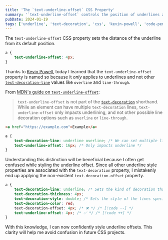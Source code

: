 ```yaml
---
title: 'The `text-underline-offset` CSS Property'
summary: '`text-underline-offset` controls the position of underlines and not other possible line decoration options such as `overline` or `line-through`.'
pubDate: 2024-01-19
tags: ['underline', 'text-decoration', 'css', 'kevin-powell', 'code-pen-demo']
---
```


The `text-underline-offset` CSS property sets the distance of the underline from its default position.

```css
a {
	text-underline-offset: 4px;
}
```

Thanks to [Kevin Powell](https://youtube.com/watch?v=x3MTfp3HDLc&t=506), today I learned that the `text-underline-offset` property is named so because it _only_ applies to underlines and not other [`text-decoration-line`](https://developer.mozilla.org/en-US/docs/Web/CSS/text-decoration-line) values like `overline` and `line-through`.

From [MDN's guide on `text-underline-offset`](https://developer.mozilla.org/en-US/docs/Web/CSS/text-underline-offset):

> `text-underline-offset` is not part of the [`text-decoration`](https://developer.mozilla.org/en-US/docs/Web/CSS/text-decoration) shorthand. While an element can have multiple `text-decoration` lines, `text-underline-offset` only impacts underlining, and not other possible line decoration options such as `overline` or `line-through`.

<code-pen>

```html
<a href="https://example.com">Example</a>
```

```css
a {
	text-decoration-line: underline overline; /* We can set multiple line-decoration properties at once */
	text-underline-offset: 16px; /* Only impacts underline */
}
```

</code-pen>

Understanding this distinction will be beneficial because I often get confused while styling the underline offset. Since all other underline style properties are associated with the `text-decoration` property, I mistakenly end up applying the non-existent `text-decoration-offset` property.

```css
a {
	text-decoration-line: underline; /* Sets the kind of decoration that is used on text in an element */
	text-decoration-thickness: 4px;
	text-decoration-style: double; /* Sets the style of the lines specified by text-decoration-line */
	text-decoration-color: red;
	text-decoration-offset: 4px; /* ❌ */ /* [!code --] */
	text-underline-offset: 4px; /* ✅ */ /* [!code ++] */
}
```

With this knowledge, I can now confidently style underline offsets. This clarity will help me avoid confusion in future CSS projects.
